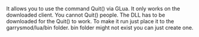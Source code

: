 It allows you to use the command Quit() via GLua. It only works on the downloaded client. You cannot Quit() people. The DLL has to be downloaded for the Quit() to work. To make it run just place it to the
garrysmod/lua/bin folder. bin folder might not exist you can just create one.
